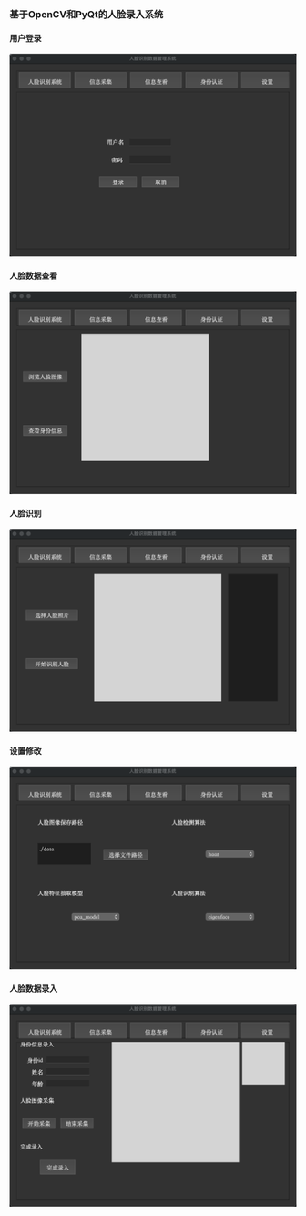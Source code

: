 ### 基于OpenCV和PyQt的人脸录入系统
#### 用户登录
![](screen_shot_0.png "Magic Gardens")

#### 人脸数据查看
![](screen_shot_1.png "Magic Gardens")

#### 人脸识别
![](screen_shot_2.png "Magic Gardens")

#### 设置修改
![](screen_shot_3.png "Magic Gardens")

#### 人脸数据录入
![](screen_shot.png "Magic Gardens")